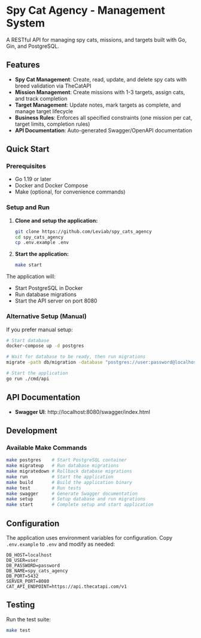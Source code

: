 # Spy Cat Agency - Management System

A RESTful API for managing spy cats, missions, and targets built with Go, Gin, and PostgreSQL.

## Features

- **Spy Cat Management**: Create, read, update, and delete spy cats with breed validation via TheCatAPI
- **Mission Management**: Create missions with 1-3 targets, assign cats, and track completion
- **Target Management**: Update notes, mark targets as complete, and manage target lifecycle
- **Business Rules**: Enforces all specified constraints (one mission per cat, target limits, completion rules)
- **API Documentation**: Auto-generated Swagger/OpenAPI documentation

## Quick Start

### Prerequisites

- Go 1.19 or later
- Docker and Docker Compose
- Make (optional, for convenience commands)

### Setup and Run

1. **Clone and setup the application:**
   ```bash
   git clone https://github.com/Leviab/spy_cats_agency
   cd spy_cats_agency
   cp .env.example .env
   ```

2. **Start the application:**
   ```bash
   make start
   ```

The application will:
- Start PostgreSQL in Docker
- Run database migrations
- Start the API server on port 8080

### Alternative Setup (Manual)

If you prefer manual setup:

```bash
# Start database
docker-compose up -d postgres

# Wait for database to be ready, then run migrations
migrate -path db/migration -database "postgres://user:password@localhost:5432/spy_cats_agency?sslmode=disable" up

# Start the application
go run ./cmd/api
```

## API Documentation

- **Swagger UI**: http://localhost:8080/swagger/index.html

## Development

### Available Make Commands

```bash
make postgres    # Start PostgreSQL container
make migrateup   # Run database migrations
make migratedown # Rollback database migrations
make run         # Start the application
make build       # Build the application binary
make test        # Run tests
make swagger     # Generate Swagger documentation
make setup       # Setup database and run migrations
make start       # Complete setup and start application
```

## Configuration

The application uses environment variables for configuration. Copy `.env.example` to `.env` and modify as needed:

```env
DB_HOST=localhost
DB_USER=user
DB_PASSWORD=password
DB_NAME=spy_cats_agency
DB_PORT=5432
SERVER_PORT=8080
CAT_API_ENDPOINT=https://api.thecatapi.com/v1
```

## Testing

Run the test suite:

```bash
make test
```